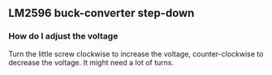 ## LM2596 buck-converter step-down

### How do I adjust the voltage
Turn the little screw clockwise to increase the voltage, counter-clockwise to decrease the voltage. It might need a lot of turns.

